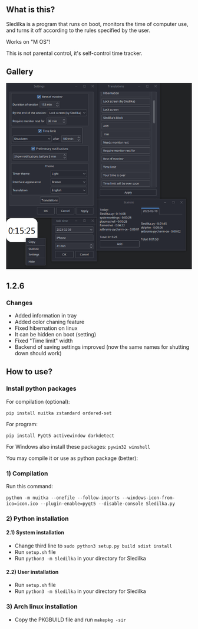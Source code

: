 ## What is this?
Sledilka is a program that runs on boot, monitors the time of computer use, and turns it off according to the rules specified by the user.

Works on "M OS"!

This is not parental control, it's self-control time tracker. 

## Gallery
![Sledilka](/gallery/Interface.png)

## 1.2.6

### Changes
 - Added information in tray
 - Added color chaning feature
 - Fixed hibernation on linux
 - It can be hidden on boot (setting)
 - Fixed "Time limit" width
 - Backend of saving settings improved (now the same names for shutting down should work)

## How to use?
### Install python packages
For compilation (optional):
```
pip install nuitka zstandard ordered-set
```
For program:
```
pip install PyQt5 activewindow darkdetect
```
For Windows also install these packages: ```pywin32 winshell```

You may compile it or use as python package (better):

### 1) Compilation
Run this command:
```
python -m nuitka --onefile --follow-imports --windows-icon-from-ico=icon.ico --plugin-enable=pyqt5 --disable-console Sledilka.py
```
### 2) Python installation
#### 2.1) System installation
 - Change third line to `sudo python3 setup.py build sdist install`
 - Run `setup.sh` file
 - Run `python3 -m Sledilka` in your directory for Sledilka
#### 2.2) User installation
 - Run `setup.sh` file
 - Run `python3 -m Sledilka` in your directory for Sledilka
### 3) Arch linux installation
 - Copy the PKGBUILD file and run `makepkg -sir`
